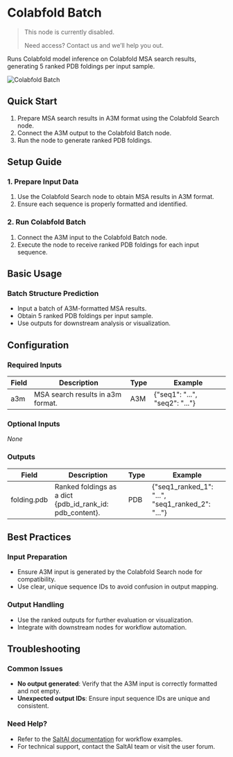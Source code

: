 # Colabfold Batch

> This node is currently disabled.
>
> Need access? Contact us and we’ll help you out. 

Runs Colabfold model inference on Colabfold MSA search results, generating 5 ranked PDB foldings per input sample.

<img src="/images/nodes/biotech/protein-structure-prediction/colabfold-batch.png" alt="Colabfold Batch" class="rounded-lg">

## Quick Start

1. Prepare MSA search results in A3M format using the Colabfold Search node.
2. Connect the A3M output to the Colabfold Batch node.
3. Run the node to generate ranked PDB foldings.

## Setup Guide

### 1. Prepare Input Data
1. Use the Colabfold Search node to obtain MSA results in A3M format.
2. Ensure each sequence is properly formatted and identified.

### 2. Run Colabfold Batch
1. Connect the A3M input to the Colabfold Batch node.
2. Execute the node to receive ranked PDB foldings for each input sequence.

## Basic Usage

### Batch Structure Prediction
* Input a batch of A3M-formatted MSA results.
* Obtain 5 ranked PDB foldings per input sample.
* Use outputs for downstream analysis or visualization.

## Configuration

### Required Inputs
| Field | Description | Type | Example |
|-------|-------------|------|---------|
| a3m | MSA search results in a3m format. | A3M | {"seq1": "...", "seq2": "..."} |

### Optional Inputs
*None*

### Outputs
| Field | Description | Type | Example |
|-------|-------------|------|---------|
| folding.pdb | Ranked foldings as a dict {pdb_id_rank_id: pdb_content}. | PDB | {"seq1_ranked_1": "...", "seq1_ranked_2": "..."} |

## Best Practices

### Input Preparation
* Ensure A3M input is generated by the Colabfold Search node for compatibility.
* Use clear, unique sequence IDs to avoid confusion in output mapping.

### Output Handling
* Use the ranked outputs for further evaluation or visualization.
* Integrate with downstream nodes for workflow automation.

## Troubleshooting

### Common Issues
* **No output generated**: Verify that the A3M input is correctly formatted and not empty.
* **Unexpected output IDs**: Ensure input sequence IDs are unique and consistent.

### Need Help?
* Refer to the [SaltAI documentation](https://docs.salt.ai/) for workflow examples.
* For technical support, contact the SaltAI team or visit the user forum.
